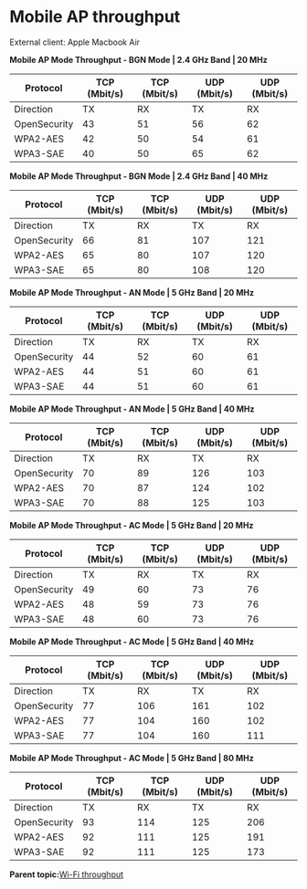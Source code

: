 # Mobile AP throughput

External client: Apple Macbook Air

**Mobile AP Mode Throughput - BGN Mode | 2.4 GHz Band | 20 MHz**

|Protocol|TCP \(Mbit/s\)|TCP \(Mbit/s\) |UDP \(Mbit/s\)|UDP \(Mbit/s\)|
|--------|--------------|---------------|--------------|--------------|
|Direction|TX|RX|TX|RX|
|OpenSecurity|43|51|56|62|
|WPA2-AES|42|50|54|61|
|WPA3-SAE|40|50|65|62|

**Mobile AP Mode Throughput - BGN Mode | 2.4 GHz Band | 40 MHz**

|Protocol|TCP \(Mbit/s\)|TCP \(Mbit/s\) |UDP \(Mbit/s\)|UDP \(Mbit/s\)|
|--------|--------------|---------------|--------------|--------------|
|Direction|TX|RX|TX|RX|
|OpenSecurity|66|81|107|121|
|WPA2-AES|65|80|107|120|
|WPA3-SAE|65|80|108|120|

**Mobile AP Mode Throughput - AN Mode | 5 GHz Band | 20 MHz**

|Protocol|TCP \(Mbit/s\)|TCP \(Mbit/s\) |UDP \(Mbit/s\)|UDP \(Mbit/s\)|
|--------|--------------|---------------|--------------|--------------|
|Direction|TX|RX|TX|RX|
|OpenSecurity|44|52|60|61|
|WPA2-AES|44|51|60|61|
|WPA3-SAE|44|51|60|61|

**Mobile AP Mode Throughput - AN Mode | 5 GHz Band | 40 MHz**

|Protocol|TCP \(Mbit/s\)|TCP \(Mbit/s\) |UDP \(Mbit/s\)|UDP \(Mbit/s\)|
|--------|--------------|---------------|--------------|--------------|
|Direction|TX|RX|TX|RX|
|OpenSecurity|70|89|126|103|
|WPA2-AES|70|87|124|102|
|WPA3-SAE|70|88|125|103|

**Mobile AP Mode Throughput - AC Mode | 5 GHz Band | 20 MHz**

|Protocol|TCP \(Mbit/s\)|TCP \(Mbit/s\) |UDP \(Mbit/s\)|UDP \(Mbit/s\)|
|--------|--------------|---------------|--------------|--------------|
|Direction|TX|RX|TX|RX|
|OpenSecurity|49|60|73|76|
|WPA2-AES|48|59|73|76|
|WPA3-SAE|48|60|73|76|

**Mobile AP Mode Throughput - AC Mode | 5 GHz Band | 40 MHz**

|Protocol|TCP \(Mbit/s\)|TCP \(Mbit/s\) |UDP \(Mbit/s\)|UDP \(Mbit/s\)|
|--------|--------------|---------------|--------------|--------------|
|Direction|TX|RX|TX|RX|
|OpenSecurity|77|106|161|102|
|WPA2-AES|77|104|160|102|
|WPA3-SAE|77|104|160|111|

**Mobile AP Mode Throughput - AC Mode | 5 GHz Band | 80 MHz**

|Protocol|TCP \(Mbit/s\)|TCP \(Mbit/s\) |UDP \(Mbit/s\)|UDP \(Mbit/s\)|
|--------|--------------|---------------|--------------|--------------|
|Direction|TX|RX|TX|RX|
|OpenSecurity|93|114|125|206|
|WPA2-AES|92|111|125|191|
|WPA3-SAE|92|111|125|173|

**Parent topic:**[Wi-Fi throughput](../topics/wi-fi_throughput.md)

